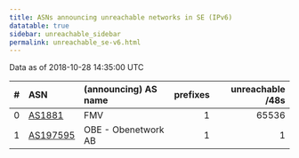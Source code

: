 ```yaml
---
title: ASNs announcing unreachable networks in SE (IPv6)
datatable: true
sidebar: unreachable_sidebar
permalink: unreachable_se-v6.html
---
```


Data as of 2018-10-28 14:35:00 UTC


<div class="datatable-begin"></div>

|   # | ASN                                      | (announcing) AS name   |   prefixes |   unreachable /48s |
|----:|:-----------------------------------------|:-----------------------|-----------:|-------------------:|
|   0 | [AS1881](unreachable_AS1881-v6.html)     | FMV                    |          1 |              65536 |
|   1 | [AS197595](unreachable_AS197595-v6.html) | OBE - Obenetwork AB    |          1 |                  1 |

<div class="datatable-end"></div>